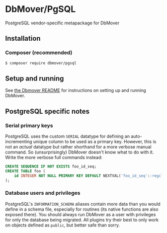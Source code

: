# DbMover/PgSQL
PostgreSQL vendor-specific metapackage for DbMover

## Installation

### Composer (recommended)
```sh
$ composer require dbmover/pgsql
```

## Setup and running
See [the Dbmover README](http://dbmover.monomelodies.nl/core/docs/) for instructions
on setting up and running DbMover.

## PostgreSQL specific notes

### Serial primary keys
PostgreSQL uses the custom `SERIAL` datatype for defining an
auto-incrementing unique column to be used as a primary key. However, this is
not an _actual_ datatype but rather shorthand for a more verbose manual command.
So (unsurprisingly) DbMover doesn't know what to do with it. Write the more
verbose full commands instead:

```sql
CREATE SEQUENCE IF NOT EXISTS foo_id_seq;
CREATE TABLE foo (
    id INTEGER NOT NULL PRIMARY KEY DEFAULT NEXTVAL('foo_id_seq'::regclass)
);
```

### Database users and privileges
PostgreSQL's `INFORMATION_SCHEMA` aliases contain more data than you would
define in a schema file, especially for routines (its native functions are also
exposed there). You should always run DbMover as a user with privileges for only
the database being migrated. All plugins try their best to only work on objects
defined as `public`, but better safe than sorry.

